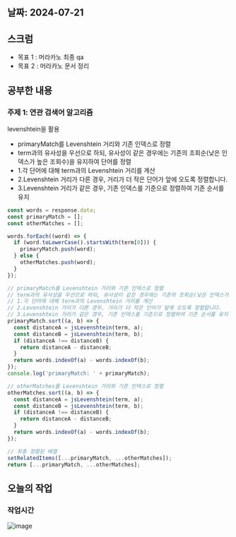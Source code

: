 ## 날짜: 2024-07-21

## 스크럼

- 목표 1 : 머라카노 최종 qa
- 목표 2 : 머라카노 문서 정리

## 공부한 내용

### 주제 1: 연관 검색어 알고리즘

levenshtein을 활용

- primaryMatch를 Levenshtein 거리와 기존 인덱스로 정렬
- term과의 유사성을 우선으로 하되, 유사성이 같은 경우에는 기존의 조회순(낮은 인덱스가 높은 조회수)을 유지하여 단어를 정렬
- 1.각 단어에 대해 term과의 Levenshtein 거리를 계산
- 2.Levenshtein 거리가 다른 경우, 거리가 더 작은 단어가 앞에 오도록 정렬합니다.
- 3.Levenshtein 거리가 같은 경우, 기존 인덱스를 기준으로 정렬하여 기존 순서를 유지

```jsx
const words = response.data;
const primaryMatch = [];
const otherMatches = [];

words.forEach((word) => {
  if (word.toLowerCase().startsWith(term[0])) {
    primaryMatch.push(word);
  } else {
    otherMatches.push(word);
  }
});

// primaryMatch를 Levenshtein 거리와 기존 인덱스로 정렬
// term과의 유사성을 우선으로 하되, 유사성이 같은 경우에는 기존의 조회순(낮은 인덱스가 높은 조회수)을 유지하여 단어를 정렬
// 1.각 단어에 대해 term과의 Levenshtein 거리를 계산
// 2.Levenshtein 거리가 다른 경우, 거리가 더 작은 단어가 앞에 오도록 정렬합니다.
// 3.Levenshtein 거리가 같은 경우, 기존 인덱스를 기준으로 정렬하여 기존 순서를 유지
primaryMatch.sort((a, b) => {
  const distanceA = jsLevenshtein(term, a);
  const distanceB = jsLevenshtein(term, b);
  if (distanceA !== distanceB) {
    return distanceA - distanceB;
  }
  return words.indexOf(a) - words.indexOf(b);
});
console.log('primaryMatch: ' + primaryMatch);

// otherMatches를 Levenshtein 거리와 기존 인덱스로 정렬
otherMatches.sort((a, b) => {
  const distanceA = jsLevenshtein(term, a);
  const distanceB = jsLevenshtein(term, b);
  if (distanceA !== distanceB) {
    return distanceA - distanceB;
  }
  return words.indexOf(a) - words.indexOf(b);
});

// 최종 정렬된 배열
setRelatedItems([...primaryMatch, ...otherMatches]);
return [...primaryMatch, ...otherMatches];
```

## 오늘의 작업

### 작업시간

![image](https://github.com/user-attachments/assets/b6e8e6b6-1cef-4fd9-9301-552dac2b91ca)
